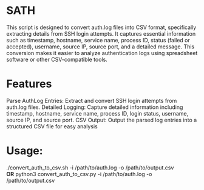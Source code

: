 # SATH
This script is designed to convert auth.log files into CSV format, specifically extracting details from SSH login attempts. It captures essential information such as timestamp, hostname, service name, process ID, status (failed or accepted), username, source IP, source port, and a detailed message. This conversion makes it easier to analyze authentication logs using spreadsheet software or other CSV-compatible tools.

# Features
Parse AuthLog Entries: Extract and convert SSH login attempts from auth.log files.
Detailed Logging: Capture detailed information including timestamp, hostname, service name, process ID, login status, username, source IP, and source port.
CSV Output: Output the parsed log entries into a structured CSV file for easy analysis

# Usage:
./convert_auth_to_csv.sh -i /path/to/auth.log -o /path/to/output.csv  
**OR** 
python3 convert_auth_to_csv.py -i /path/to/auth.log -o /path/to/output.csv
